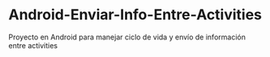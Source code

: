 # Android-Enviar-Info-Entre-Activities
Proyecto en Android para manejar ciclo de vida y envío de información entre activities
